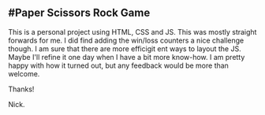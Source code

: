 #Paper Scissors Rock Game
-------------------------

This is a personal project using HTML, CSS and JS. This was mostly straight forwards for me. I did find adding the win/loss counters a nice challenge though. I am sure that there are more efficigit ent ways to layout the JS. Maybe I'll refine it one day when I have a bit more know-how. I am pretty happy with how it turned out, but any feedback would be more than welcome.

Thanks!

Nick.